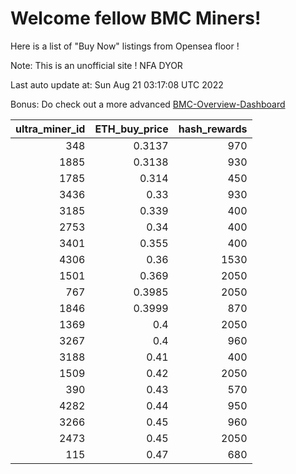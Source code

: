 # Welcome fellow BMC Miners!
Here is a list of "Buy Now" listings from Opensea floor !

Note: This is an unofficial site ! NFA DYOR

Last auto update at: Sun Aug 21 03:17:08 UTC 2022

Bonus: Do check out a more advanced [BMC-Overview-Dashboard](https://dune.com/defifunk/BMC-Overview-Dashboard)


|   ultra_miner_id |   ETH_buy_price |   hash_rewards |
|-----------------:|----------------:|---------------:|
|              348 |          0.3137 |            970 |
|             1885 |          0.3138 |            930 |
|             1785 |          0.314  |            450 |
|             3436 |          0.33   |            930 |
|             3185 |          0.339  |            400 |
|             2753 |          0.34   |            400 |
|             3401 |          0.355  |            400 |
|             4306 |          0.36   |           1530 |
|             1501 |          0.369  |           2050 |
|              767 |          0.3985 |           2050 |
|             1846 |          0.3999 |            870 |
|             1369 |          0.4    |           2050 |
|             3267 |          0.4    |            960 |
|             3188 |          0.41   |            400 |
|             1509 |          0.42   |           2050 |
|              390 |          0.43   |            570 |
|             4282 |          0.44   |            950 |
|             3266 |          0.45   |            960 |
|             2473 |          0.45   |           2050 |
|              115 |          0.47   |            680 |